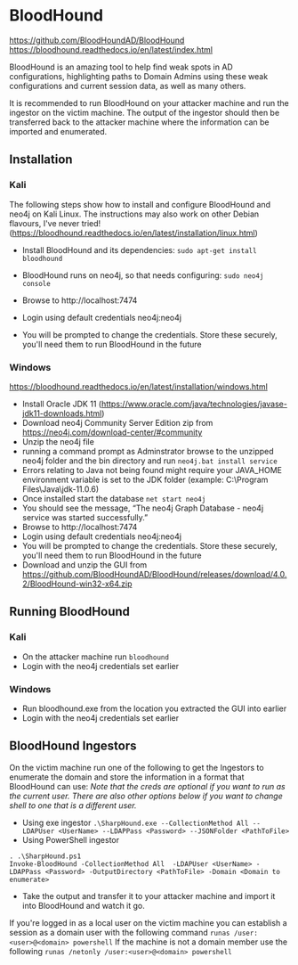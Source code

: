 # BloodHound
https://github.com/BloodHoundAD/BloodHound
https://bloodhound.readthedocs.io/en/latest/index.html

BloodHound is an amazing tool to help find weak spots in AD configurations, highlighting paths to Domain Admins using these weak configurations and current session data, as well as many others.

It is recommended to run BloodHound on your attacker machine and run the ingestor on the victim machine. The output of the ingestor should then be transferred back to the attacker machine where the information can be imported and enumerated.

## Installation
### Kali
The following steps show how to install and configure BloodHound and neo4j on Kali Linux. The instructions may also work on other Debian flavours, I've never tried! (https://bloodhound.readthedocs.io/en/latest/installation/linux.html)

 - Install BloodHound and its dependencies:
 `sudo apt-get install bloodhound`
 
  - BloodHound runs on neo4j, so that needs configuring:
`sudo neo4j console`

 - Browse to http://localhost:7474
 - Login using default credentials neo4j:neo4j
 - You will be prompted to change the credentials. Store these securely, you'll need them to run BloodHound in the future

### Windows
https://bloodhound.readthedocs.io/en/latest/installation/windows.html
 - Install Oracle JDK 11 (https://www.oracle.com/java/technologies/javase-jdk11-downloads.html)
 - Download neo4j Community Server Edition zip from https://neo4j.com/download-center/#community
 - Unzip the neo4j file
 - running a command prompt as Adminstrator browse to the unzipped neo4j folder and the bin directory and run
`neo4j.bat install service`
 - Errors relating to Java not being found might require your JAVA\_HOME environment variable is set to the JDK folder (example: C:\\Program Files\\Java\\jdk-11.0.6)
 - Once installed start the database
`net start neo4j`
 - You should see the message, “The neo4j Graph Database - neo4j service was started successfully.”
 - Browse to http://localhost:7474
 - Login using default credentials neo4j:neo4j
 - You will be prompted to change the credentials. Store these securely, you'll need them to run BloodHound in the future
 - Download and unzip the GUI from https://github.com/BloodHoundAD/BloodHound/releases/download/4.0.2/BloodHound-win32-x64.zip

## Running BloodHound
### Kali
- On the attacker machine run
`bloodhound`
 - Login with the neo4j credentials set earlier

### Windows
 - Run bloodhound.exe from the location you extracted the GUI into earlier
 - Login with the neo4j credentials set earlier

## BloodHound Ingestors
On the victim machine run one of the following to get the Ingestors to enumerate the domain and store the information in a format that BloodHound can use:
*Note that the creds are optional if you want to run as the current user. There are also other options below if you want to change shell to one that is a different user.*
- Using exe ingestor
`.\SharpHound.exe --CollectionMethod All --LDAPUser <UserName> --LDAPPass <Password> --JSONFolder <PathToFile>`
 - Using PowerShell ingestor
```
. .\SharpHound.ps1
Invoke-BloodHound -CollectionMethod All  -LDAPUser <UserName> -LDAPPass <Password> -OutputDirectory <PathToFile> -Domain <Domain to enumerate>
```
 - Take the output and transfer it to your attacker machine and import it into BloodHound and watch it go.

If you're logged in as a local user on the victim machine you can establish a session as a domain user with the following command
`runas /user:<user>@<domain> powershell`
If the machine is not a domain member use the following
`runas /netonly /user:<user>@<domain> powershell`